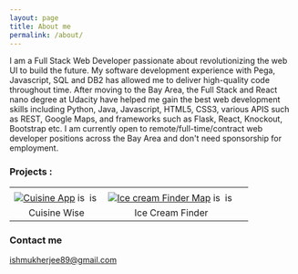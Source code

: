 ```yaml
---
layout: page
title: About me 
permalink: /about/
---
```


 I am a Full Stack Web Developer passionate about revolutionizing the web UI to build the future. My software development experience with Pega, Javascript, SQL and DB2 has allowed me to deliver high-quality code throughout time. After moving to the Bay Area, the Full Stack and React nano degree at Udacity have helped me gain the best web development skills including Python, Java, Javascript, HTML5, CSS3, various APIS such as REST, Google Maps, and frameworks such as Flask, React, Knockout, Bootstrap etc. I am currently open to remote/full-time/contract web developer positions across the Bay Area and don't need sponsorship for employment.
 
 <h3>Projects :</h3>
 
|   	|   	|   	|
|:-:	|:-:	|:-:	|
|   	|   	|   	|
|[![Cuisine App]({{site.url}}/assets/pic.jpg)](https://github.com/Ishani1989/CuisineWise)&nbsp;is&nbsp;&nbsp;is&nbsp;|[![Ice cream Finder Map]({{site.url}}/assets/ice.png)](https://github.com/Ishani1989/IceCreamFinderMap)&nbsp;is&nbsp;&nbsp;is&nbsp;|   	|
|   Cuisine Wise 	|   Ice Cream Finder 	|   	|


 

### Contact me

[ishmukherjee89@gmail.com](mailto:ishmukherjee89@gmail.com)